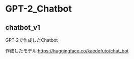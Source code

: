 # GPT-2_Chatbot

## chatbot_v1

GPT-2で作成したChatbot

作成したモデル:https://huggingface.co/kaedefuto/chat_bot
